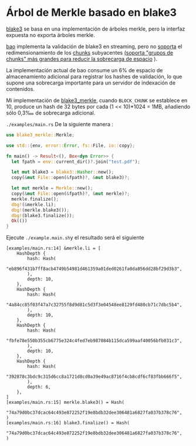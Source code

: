 # Árbol de Merkle basado en blake3

[blake3](https://github.com/BLAKE3-team/BLAKE3) se basa en una implementación de árboles merkle, pero la interfaz expuesta no exporta árboles merkle.

[bao](https://github.com/oconnor663/bao) implementa la validación de blake3 en streaming, pero no [soporta](https://github.com/oconnor663/bao/issues/34) el redimensionamiento de los [chunks](https://github.com/oconnor663/bao/issues/34) subyacentes [(soporta "grupos de chunks" más grandes para reducir la sobrecarga de espacio](https://github.com/oconnor663/bao/issues/34) ).

La implementación actual de bao consume un 6% de espacio de almacenamiento adicional para registrar los hashes de validación, lo que supone una sobrecarga importante para un servidor de indexación de contenidos.

Mi implementación de [blake3_merkle](https://github.com/rmw-lib/blake3_merkle), cuando `BLOCK_CHUNK` se establece en 10, produce un hash de 32 bytes por cada (1 << 10)*1024 = 1MB, añadiendo sólo 0,3‱ de sobrecarga adicional.

`./examples/main.rs` De la siguiente manera :

```rust
use blake3_merkle::Merkle;

use std::{env, error::Error, fs::File, io::copy};

fn main() -> Result<(), Box<dyn Error>> {
  let fpath = env::current_dir()?.join("test.pdf");

  let mut blake3 = blake3::Hasher::new();
  copy(&mut File::open(&fpath)?, &mut blake3)?;

  let mut merkle = Merkle::new();
  copy(&mut File::open(&fpath)?, &mut merkle)?;
  merkle.finalize();
  dbg!(&merkle.li);
  dbg!(merkle.blake3());
  dbg!(blake3.finalize());
  Ok(())
}
```

Ejecute `./example.main.sh`y el resultado será el siguiente

```
[examples/main.rs:14] &merkle.li = [
    HashDepth {
        hash: Hash(
            "eb896f431b7ff8acb4749b54981d461359a01ded0261fa0da856dd28bf29d3b3",
        ),
        depth: 10,
    },
    HashDepth {
        hash: Hash(
            "4a84cc85f03f47a7c32755f8d9d81c5d3f3e04548ee8129fd480cb71c7dbc5b4",
        ),
        depth: 10,
    },
    HashDepth {
        hash: Hash(
            "fbfe78e550b355cb6775e324c4fed7eb987084b115dca599aaf40056bfb031c3",
        ),
        depth: 10,
    },
    HashDepth {
        hash: Hash(
            "392878c3bdc9c315d6cc8a1721d8cd0a39e49ac8716f4cb8cdf6cf83fbb666f5",
        ),
        depth: 6,
    },
]
[examples/main.rs:15] merkle.blake3() = Hash(
    "74a79d0bc37dcac64c493e872252f19e8bdb32dee306481a6827fa037b378c76",
)
[examples/main.rs:16] blake3.finalize() = Hash(
    "74a79d0bc37dcac64c493e872252f19e8bdb32dee306481a6827fa037b378c76",
)
```